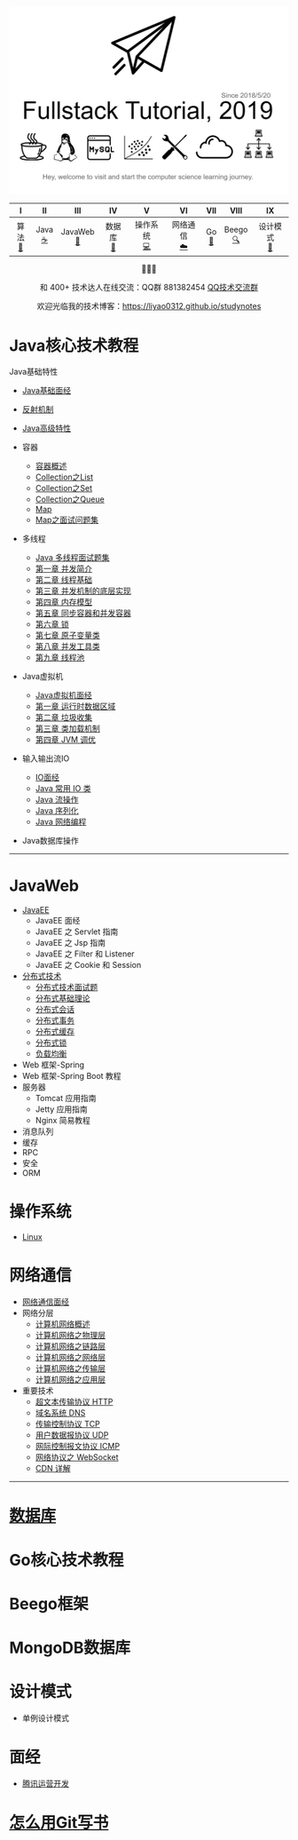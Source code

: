 ![full stack developer tutorial](https://raw.githubusercontent.com/liyao0312/studynotes/master/imag/fullstack-tutorial-logo.png)

|            I            |             II             |            III             |         IV         |          V           |          VI          |          VII           |           VIII            |          IX          |
| :---------------------: | :------------------------: | :------------------------: | :----------------: | :------------------: | :------------------: | :--------------------: | :-----------------------: | :------------------: |
| 算法<br />[📝](#一数据结构与算法) | Java<br/>[☕️](#java核心技术教程) | JavaWeb<br/>[📃](#javaweb) | 数据库<br/>[💾](#数据库) | 操作系统<br/>[💻](#操作系统) | 网络通信<br/>[☁️](#网络通信) | Go<br/>[📃](#go核心技术教程) | Beego<br/> [🔍](#beego框架) | 设计模式<br/>[📖](#设计模式) |

<div align="center">  
    <p>
        📢📢📢
    </p>
    <p>
 		和 400+ 技术达人在线交流：QQ群 881382454
      <a href="notes/技术交流群.md">QQ技术交流群</a>
    </p>
  <p>
    欢迎光临我的技术博客：<a href="https://liyao0312.github.io/studynotes">https://liyao0312.github.io/studynotes</a>
  </p>

</div>  

# 

# Java核心技术教程

Java基础特性

- [Java基础面经](javacore/basics/basics.md)
- [反射机制](javacore/basics/java反射.md)


- [Java高级特性](javacore/advanced.md)
- 容器
  - [容器概述](javacore/container/container.md)
  - [Collection之List](javacore/container/container-list.md)
  - [Collection之Set](javacore/container/container-set.md)
  - [Collection之Queue](javacore/container/container-queue.md)
  - [Map](javacore/container/container-map.md)
  - [Map之面试问题集](javacore/container/container-map2.md)
- 多线程
  - [Java 多线程面试题集](javacore/concurrent/Java多线程面试题集.md)
  - [第一章 并发简介](javacore/concurrent/并发简介.md)
  - [第二章 线程基础](javacore/concurrent/线程基础.md)
  - [第三章 并发机制的底层实现](javacore/concurrent/并发机制的底层实现.md)
  - [第四章 内存模型](javacore/concurrent/内存模型.md)
  - [第五章 同步容器和并发容器](javacore/concurrent/同步容器和并发容器.md)
  - [第六章 锁](javacore/concurrent/锁.md)
  - [第七章 原子变量类](javacore/concurrent/原子变量类.md)
  - [第八章 并发工具类](javacore/concurrent/并发工具类.md)
  - [第九章 线程池](javacore/concurrent/线程池.md)
- Java虚拟机
  - [Java虚拟机面经](javacore/jvm/jvm-interview.md)
  - [第一章 运行时数据区域](javacore/jvm/jvm-memory.md)
  - [第二章 垃圾收集](javacore/jvm/jvm-gc.md)
  - [第三章 类加载机制](javacore/jvm/jvm-class-loader.md)
  - [第四章 JVM 调优](javacore/jvm/jvm-performance.md)
- 输入输出流IO
  - [IO面经](javacore/io/io.md)
  - [Java 常用 IO 类](javacore/io/Java常用IO类.md)
  - [Java 流操作](javacore/io/Java流操作.md)
  - [Java 序列化](javacore/io/Java序列化.md)
  - [Java 网络编程](javacore/io/Java网络编程.md)
- Java数据库操作

------

# JavaWeb

- [JavaEE](javaweb/javaee.md)
  - JavaEE 面经
  - JavaEE 之 Servlet 指南
  - JavaEE 之 Jsp 指南
  - JavaEE 之 Filter 和 Listener
  - JavaEE 之 Cookie 和 Session
- [分布式技术](javaweb/distributed/distributed.md)
  - [分布式技术面试题](javaweb/distributed/distributed.md)
  - [分布式基础理论](javaweb/distributed/distributed.md)
  - [分布式会话](javaweb/distributed/distributed.md)
  - [分布式事务](javaweb/distributed/distributed.md)
  - [分布式缓存](javaweb/distributed/distributed.md)
  - [分布式锁](javaweb/distributed/distributed.md)
  - [负载均衡](javaweb/distributed/distributed.md)
- Web 框架-Spring
- Web 框架-Spring Boot 教程
- 服务器
  - Tomcat 应用指南
  - Jetty 应用指南
  - Nginx 简易教程
- 消息队列
- 缓存
- RPC
- 安全
- ORM

# 操作系统

- [Linux](linux/linux.md)

# 网络通信

- [网络通信面经](network/network-interview.md)
- 网络分层
  - [计算机网络概述](network/network-guide.md)
  - [计算机网络之物理层](network/network-physical.md)
  - [计算机网络之链路层](network/network-data-link.md)
  - [计算机网络之网络层](network/network-network.md)
  - [计算机网络之传输层](network/network-transport.md)
  - [计算机网络之应用层](network/network-application.md)
- 重要技术
  - [超文本传输协议 HTTP](network/http.md)
  - [域名系统 DNS](network/dns.md)
  - [传输控制协议 TCP](network/tcp.md)
  - [用户数据报协议 UDP](network/udp.md)
  - [网际控制报文协议 ICMP](network/icmp.md)
  - [网络协议之 WebSocket](network/websocket.md)
  - [CDN 详解](network/cdn.md)

------

# [数据库](database/database.md)

# Go核心技术教程

# Beego框架

# MongoDB数据库

# 设计模式

- 单例设计模式

# 面经

- [腾讯运营开发](mianjing/tengxunyunyingkaifa.md)

# [怎么用Git写书](怎么用Git写书.md)